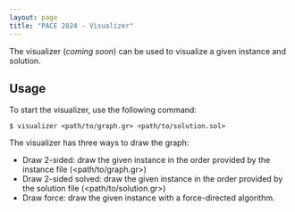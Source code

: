 ```yaml
---
layout: page 
title: "PACE 2024 - Visualizer"
---
```


The visualizer (*coming soon*) can be used to visualize a given instance and solution.

## Usage

To start the visualizer, use the following command:

```console
$ visualizer <path/to/graph.gr> <path/to/solution.sol>
```

The visualizer has three ways to draw the graph:
- Draw 2-sided: draw the given instance in the order provided by the instance file (<path/to/graph.gr>)
- Draw 2-sided solved: draw the given instance in the order provided by the solution file (<path/to/solution.gr>)
- Draw force: draw the given instance with a force-directed algorithm.
